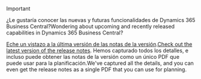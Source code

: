 > [!IMPORTANT]
>
> <span data-ttu-id="1501e-101">¿Le gustaría conocer las nuevas y futuras funcionalidades de Dynamics 365 Business Central?</span><span class="sxs-lookup"><span data-stu-id="1501e-101">Wondering about upcoming and recently released capabilities in Dynamics 365 Business Central?</span></span>
>
> <span data-ttu-id="1501e-102">[Eche un vistazo a la última versión de las notas de la versión](/business-applications-release-notes/october18/dynamics365-business-central/).</span><span class="sxs-lookup"><span data-stu-id="1501e-102">[Check out the latest version of the release notes](/business-applications-release-notes/october18/dynamics365-business-central/).</span></span> <span data-ttu-id="1501e-103">Hemos capturado todos los detalles, e incluso puede obtener las notas de la versión como un único PDF que puede usar para la planificación.</span><span class="sxs-lookup"><span data-stu-id="1501e-103">We've captured all the details, and you can even get the release notes as a single PDF that you can use for planning.</span></span>  
